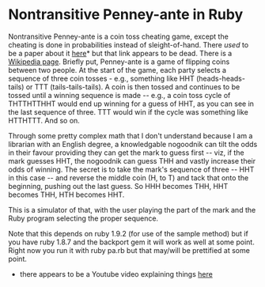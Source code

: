 Nontransitive Penney-ante in Ruby
=================================

Nontransitive Penney-ante is a coin toss cheating game, except the cheating is done in probabilities instead of sleight-of-hand. There *used* to be a paper about it [here](http://www.gatsby.ucl.ac.uk/~mark/notes/penneyante/amw_penneyante.pdf)* but that link appears to be dead. There is a [Wikipedia page](https://en.wikipedia.org/wiki/Penney's_game). Briefly put, Penney-ante is a game of flipping coins between two people. At the start of the game, each party selects a sequence of three coin tosses - e.g., something like HHT (heads-heads-tails) or TTT (tails-tails-tails).  A coin is then tossed and continues to be tossed until a winning sequence is made -- e.g., a coin toss cycle of THTTHTTHHT would end up winning for a guess of HHT, as you can see in the last sequence of three. TTT would win if the cycle was something like HTTHTTT. And so on.

Through some pretty complex math that I don't understand because I am a librarian with an English degree, a knowledgable nogoodnik can tilt the odds in their favour providing they can get the mark to guess first -- viz, if the mark guesses HHT, the nogoodnik can guess THH and vastly increase their odds of winning. The secret is to take the mark's sequence of three -- HHT in this case -- and reverse the middle coin (H, to T) and tack that onto the beginning, pushing out the last guess. So HHH becomes THH, HHT becomes THH, HTH becomes HHT.

This is a simulator of that, with the user playing the part of the mark and the Ruby program selecting the proper sequence. 

Note that this depends on ruby 1.9.2 (for use of the sample method) but if you have ruby 1.8.7 and the backport gem it will work as well at some point. Right now you run it with ruby pa.rb but that may/will be prettified at some point.


* there appears to be a Youtube video explaining things [here](http://www.youtube.com/watch?v=OcYnlSenF04)
